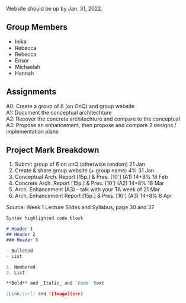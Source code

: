 Website should be up by Jan. 31, 2022. 

## Group Members
- Inika
- Rebecca
- Rebecca
- Ensor
- Michaelah
- Hannah

## Assignments
A0: Create a group of 6 (on OnQ) and group website \
A1: Document the conceptual architechture \
A2: Recover the concrete architechture and compare to the conceptual \
A3: Propose an enhancement, then propose and compare 2 designs / implementation plans

## Project Mark Breakdown
1. Submit group of 6 on onQ (otherwise random)                           21 Jan 
2. Create & share group website (+ group name)                  4%       31 Jan 
3. Conceptual Arch. Report [15p.] & Pres. [10'] (A1)         14+8%       18 Feb 
4. Concrete Arch. Report [15p.] & Pres. [10'] (A2)           14+8%       18 Mar 
5. Arch. Enhancement (A3) - talk with your TA                    week of 21 Mar 
6. Arch. Enhancement Report [15p.] & Pres. [10'] (A3)         14+8%      8 Apr

Source: Week 1 Lecture Slides and Syllabus, page 30 and 37


```markdown
Syntax highlighted code block

# Header 1
## Header 2
### Header 3

- Bulleted
- List

1. Numbered
2. List

**Bold** and _Italic_ and `Code` text

[Link](url) and ![Image](src)
```



